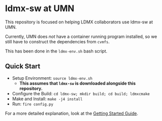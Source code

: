 # ldmx-sw at UMN

This repository is focused on helping LDMX collaborators use ldmx-sw at UMN.

Currently, UMN does *not* have a container running program installed, so we still have to construct the dependencies from `cvmfs`.

This has been done in the `ldmx-env.sh` bash script.

## Quick Start

- Setup Environment: `source ldmx-env.sh`
  - **This assumes that `ldmx-sw` is downloaded alongside this repository.**
- Configure the Build: `cd ldmx-sw; mkdir build; cd build; ldmxcmake`
- Make and Install: `make -j4 install`
- Run: `fire config.py`

For a more detailed explanation, look at the [Getting Started Guide](getting_started.md).
